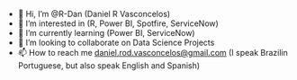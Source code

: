- 👋 Hi, I’m @R-Dan (Daniel R Vasconcelos)
- 👀 I’m interested in (R, Power BI, Spotfire, ServiceNow)
- 🌱 I’m currently learning (Power BI, ServiceNow)
- 💞️ I’m looking to collaborate on Data Science Projects
- 📫 How to reach me daniel.rod.vasconcelos@gmail.com (I speak Brazilin Portuguese, but also speak English and Spanish)

<!---
R-Dan/R-Dan is a ✨ special ✨ repository because its `README.md` (this file) appears on your GitHub profile.
You can click the Preview link to take a look at your changes.
--->
